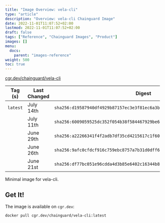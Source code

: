 ```yaml
---
title: "Image Overview: vela-cli"
type: "article"
description: "Overview: vela-cli Chainguard Image"
date: 2022-11-01T11:07:52+02:00
lastmod: 2022-11-01T11:07:52+02:00
draft: false
tags: ["Reference", "Chainguard Images", "Product"]
images: []
menu:
  docs:
    parent: "images-reference"
weight: 500
toc: true
---
```


[cgr.dev/chainguard/vela-cli](https://github.com/chainguard-images/images/tree/main/images/vela-cli)

| Tag (s)   | Last Changed | Digest                                                                    |
|-----------|--------------|---------------------------------------------------------------------------|
|  `latest` | July 14th    | `sha256:d19587940df4929b87157ec3e3f81ec6a3bb37cac162e394670487634ec09b8b` |
|           | July 11th    | `sha256:6009059525dc352f054b38f584467929be6ca4167eebacfbf6d4856af6584a22` |
|           | June 29th    | `sha256:a22266341f4f2adb7df35cd4215617c1f60268e976e134443ccdd682c5656c28` |
|           | June 26th    | `sha256:9afc0cfdcf916c759ebc8757a7b31d0dff600fa5df765c29301376d0ec09277e` |
|           | June 21st    | `sha256:df77bc051e96cdda4d3b85e6402c16344b89cd6f3e09c5a8cb4beeb61f667044` |



Minimal image for vela-cli.

## Get It!

The image is available on `cgr.dev`:

```
docker pull cgr.dev/chainguard/vela-cli:latest
```


